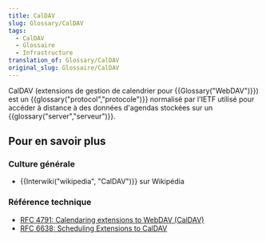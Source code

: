 ```yaml
---
title: CalDAV
slug: Glossary/CalDAV
tags:
  - CalDAV
  - Glossaire
  - Infrastructure
translation_of: Glossary/CalDAV
original_slug: Glossaire/CalDAV
---
```

CalDAV (extensions de gestion de calendrier pour {{Glossary("WebDAV")}}) est un {{glossary("protocol","protocole")}} normalisé par l'IETF utilisé pour accéder à distance à des données d'agendas stockées sur un {{glossary("server","serveur")}}.

## Pour en savoir plus

### Culture générale

- {{Interwiki("wikipedia", "CalDAV")}} sur Wikipédia

### Référence technique

- [RFC 4791: Calendaring extensions to WebDAV (CalDAV)](http://tools.ietf.org/html/rfc4791)
- [RFC 6638: Scheduling Extensions to CalDAV](http://tools.ietf.org/html/rfc6638)
